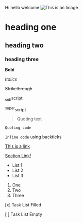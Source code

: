 Hi hello welcome
![This is an Image](https://glassartstories.com/cdn/shop/products/DSC00483-1_1400x.jpg?v=1677016582)

# heading one
## heading two
### heading three

__Bold__

*Italics*

~~Strikethrough~~

<sub>sub</sub>script

<sup>super</sup>script

> Quoting text

```
Quoting code
```

`Inline code` using backticks

[This is a link](https://youtu.be/dQw4w9WgXcQ)

[Section Link!](https://github.com/mialyssa/cse-110/#heading-one)

* List 1
* List 2
* List 3

1. One
2. Two
3. Three

[x] Task List Filled

[ ] Task List Empty
